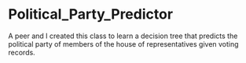# Political_Party_Predictor
 
A peer and I created this class to learn a decision tree that predicts the political party of members of the
house of representatives given voting records. 
